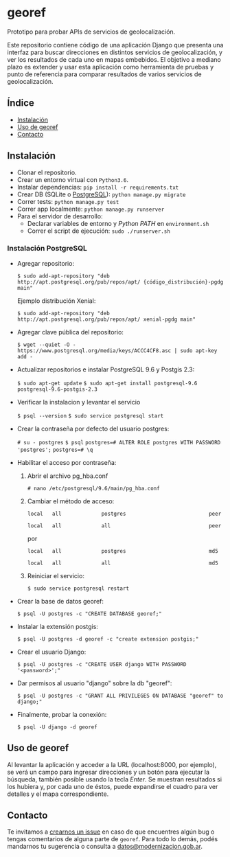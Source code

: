 # georef
Prototipo para probar APIs de servicios de geolocalización.

Este repositorio contiene código de una aplicación Django que presenta una interfaz para buscar direcciones en distintos servicios de geolocalización, y ver los resultados de cada uno en mapas embebidos.
El objetivo a mediano plazo es extender y usar esta aplicación como herramienta de pruebas y punto de referencia para comparar resultados de varios servicios de geolocalización.

## Índice 
* [Instalación](#instalación)
* [Uso de georef](#uso-de-georef)
* [Contacto](#contacto)

## Instalación

* Clonar el repositorio.
* Crear un entorno virtual con `Python3.6`.
* Instalar dependencias: `pip install -r requirements.txt`
* Crear DB (SQLite o [PostgreSQL](#instalación-postgresql)): `python manage.py migrate`
* Correr tests: `python manage.py test`
* Correr app localmente: `python manage.py runserver`
* Para el servidor de desarrollo:
    * Declarar variables de entorno y *Python PATH* en `environment.sh`
    * Correr el script de ejecución: `sudo ./runserver.sh`

### Instalación PostgreSQL

* Agregar repositorio:

    `$ sudo add-apt-repository "deb http://apt.postgresql.org/pub/repos/apt/ {código_distribución}-pgdg main"`

    Ejemplo distribución Xenial:

    `$ sudo add-apt-repository "deb http://apt.postgresql.org/pub/repos/apt/ xenial-pgdg main"`
    
* Agregar clave pública del repositorio:

    `$ wget --quiet -O - https://www.postgresql.org/media/keys/ACCC4CF8.asc | sudo apt-key add -`
    
* Actualizar repositorios e instalar PostgreSQL 9.6 y Postgis 2.3:

    `$ sudo apt-get update`
    `$ sudo apt-get install postgresql-9.6 postgresql-9.6-postgis-2.3`
    
* Verificar la instalacion y levantar el servicio

    `$ psql --version`
    `$ sudo service postgresql start`
    
* Crear la contraseña por defecto del usuario postgres:

    `# su - postgres`
    `$ psql`
    `postgres=# ALTER ROLE postgres WITH PASSWORD 'postgres';`
    `postgres=# \q`
    
* Habilitar el acceso por contraseña:
    1. Abrir el archivo pg_hba.conf
    
        `# nano /etc/postgresql/9.6/main/pg_hba.conf`
         
    2. Cambiar el método de acceso:
    
        `local   all             postgres                           peer`

        `local   all             all                                peer`

        por
    
        `local   all             postgres                           md5`
        
        `local   all             all                                md5`
        
    3. Reiniciar el servicio:
    
        `$ sudo service postgresql restart`
        
* Crear la base de datos georef:

    `$ psql -U postgres -c "CREATE DATABASE georef;"`
    
* Instalar la extensión postgis:

    `$ psql -U postgres -d georef -c "create extension postgis;"`
        
* Crear el usuario Django:

    `$ psql -U postgres -c "CREATE USER django WITH PASSWORD '<password>';"`
    
* Dar permisos al usuario "django" sobre la db "georef":

    `$ psql -U postgres -c "GRANT ALL PRIVILEGES ON DATABASE "georef" to django;"`

* Finalmente, probar la conexión:

    `$ psql -U django -d georef`

## Uso de georef
Al levantar la aplicación y acceder a la URL (localhost:8000, por ejemplo), se verá un campo para ingresar direcciones y un botón para ejecutar la búsqueda, también posible usando la tecla *Enter*.
Se muestran resultados si los hubiera y, por cada uno de éstos, puede expandirse el cuadro para ver detalles y el mapa correspondiente.

## Contacto
Te invitamos a [crearnos un
issue](https://github.com/datosgobar/georef/issues/new?title=Encontre-un-bug-en-georef) en caso de que encuentres algún bug o tengas comentarios de alguna parte de `georef`. Para todo lo demás, podés mandarnos tu sugerencia o consulta a [datos@modernizacion.gob.ar](mailto:datos@modernizacion.gob.ar).
